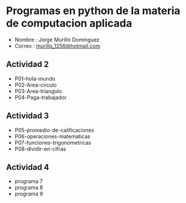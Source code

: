 # Programas en python de la materia de computacion aplicada 

- Nombre : Jorge Murillo Dominguez 
- Correo : murillo_1256@hotmail.com

## Actividad 2
- P01-hola-mundo 
- P02-Area-circulo
- P03-Area-triangulo
- P04-Paga-trabajador
## Actividad 3
- P05-promedio-de-calificaciones
- P06-operaciones-matematicas 
- P07-funciones-trigonometricas 
- P08-dividir-en-cifras 
## Actividad 4
- programa 7 
- programa 8
- programa 9 
